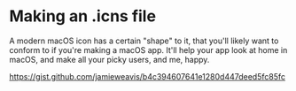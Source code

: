 # Making an .icns file

A modern macOS icon has a certain "shape" to it, that you'll likely want to conform to if you're making a macOS app. It'll help your app look at home in macOS, and make all your picky users, and me, happy.

https://gist.github.com/jamieweavis/b4c394607641e1280d447deed5fc85fc

